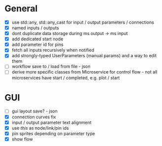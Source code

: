 # General
- [x] use std::any, std::any_cast for input / output parameters / connections
- [x] named inputs / outputs
- [x] dont duplicate data storage during ms output -> ms input
- [x] add dedicated start node
- [x] add parameter id for pins
- [x] fetch all inputs recursively when notified
- [x] add strongly-typed UserParameters (manual params) and a way to edit them
- [ ] workflow save to / load from file - json
- [ ] derive more specific classes from Microservice for control flow - not all microservices have start / completed, e.g. plot / start

# GUI
- [ ] gui layout save? - json
- [x] connection curves fix
- [x] input / output parameter text alignment
- [x] use *this* as node/link/pin ids
- [x] pin sprites depending on parameter type
- [x] show flow
